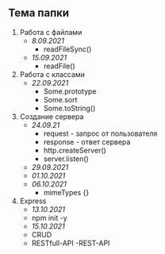 ## Тема папки

1. Работа с файлами 
    - *8.09.2021*
        - readFileSync()
    - *15.09.2021*
        - readFile()
2. Работа с классами
    -  *22.09.2021*
       - Some.prototype
       - Some.sort
       - Some.toString()
3. Создание сервера
    - *24.09.21*
      - request - запрос от пользователя
      - response - ответ сервера
      - http.createServer()
      - server.listen()
    - *29.09.2021*
    - *01.10.2021*
    - *06.10.2021*
        - mimeTypes {}
4. Express
   - *13.10.2021*
    - npm init -y
   - *15.10.2021*
    - CRUD
    - RESTfull-API
    -REST-API